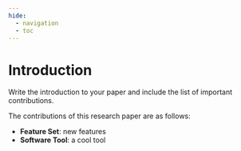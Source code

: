 ```yaml
---
hide:
  - navigation
  - toc
---
```


# Introduction

Write the introduction to your paper and include the list of important
contributions.

The contributions of this research paper are as follows:

- **Feature Set**: new features
- **Software Tool**: a cool tool
